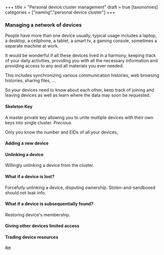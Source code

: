 +++
title = "Personal device cluster management"
draft = true
[taxonomies]
categories = ["naming","personal device cluster"]
+++
### Managing a network of devices

People have more than one device usually, typical usage includes a laptop, a desktop, a cellphone,
a tablet, a smart tv, a gaming console, sometimes a separate machine at work.

It would be wonderful if all these devices lived in a harmony, keeping track of your daily activities,
providing you with all the necessary information and providing access to any and all materials you
ever needed.

This includes synchronizing various communication histories, web browsing histories, sharing files,
...

So your devices need to know about each other, keep track of joining and leaving devices as well as
learn where the data may soon be requested.

#### Skeleton Key

A master private key allowing you to unite multiple devices with their own keys into single cluster.
_Precious_.

Only you know the number and EIDs of all your devices,

#### Adding a new device

#### Unlinking a device

Willingly unlinking a device from the cluster.

#### What if a device is lost?

Forcefully unlinking a device, disputing ownership. Stolen-and-sandboxed should not leak info.

#### What if a device is subsequentially found?

Restoring device's membership.

#### Giving other devices limited access

#### Trading device resources

मेता
